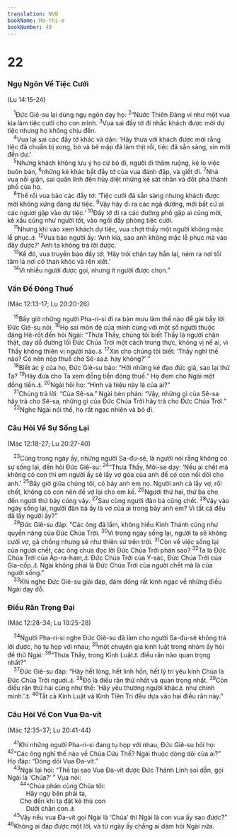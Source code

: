 ```yaml
---
translation: NVB
bookName: Ma-thi-ơ 
bookNumber: 40
---
```


<div class="title"><h1>22</h1><h3>Ngụ Ngôn Về Tiệc Cưới </h3><p>(Lu 14:15-24) </p></div>
<span class="verse mat_22_1"> <sup>1</sup>Đức Giê-su lại dùng ngụ ngôn dạy họ: </span>
<span class="verse mat_22_2"><sup>2</sup>“Nước Thiên Đàng ví như một vua kia làm tiệc cưới cho con mình. </span>
<span class="verse mat_22_3"><sup>3</sup>Vua sai đầy tớ đi nhắc khách được mời dự tiệc nhưng họ không chịu đến. <br/></span>
<span class="verse mat_22_4"> <sup>4</sup>Vua lại sai các đầy tớ khác và dặn: ‘Hãy thưa với khách được mời rằng tiệc đã chuẩn bị xong, bò và bê mập đã làm thịt rồi, tiệc đã sẵn sàng, xin mời đến dự.’ <br/></span>
<span class="verse mat_22_5"> <sup>5</sup>Nhưng khách không lưu ý họ cứ bỏ đi, người đi thăm ruộng, kẻ lo việc buôn bán, </span>
<span class="verse mat_22_6"><sup>6</sup>những kẻ khác bắt đầy tớ của vua đánh đập, và giết đi. </span>
<span class="verse mat_22_7"><sup>7</sup>Nhà vua nổi giận, sai quân lính đến hủy diệt những kẻ sát nhân và đốt phá thành phố của họ. <br/></span>
<span class="verse mat_22_8"> <sup>8</sup>Thế rồi vua bảo các đầy tớ: ‘Tiệc cưới đã sẵn sàng nhưng khách được mời không xứng đáng dự tiệc. </span>
<span class="verse mat_22_9"><sup>9</sup>Vậy hãy đi ra các ngã đường, mời bất cứ ai các ngươi gặp vào dự tiệc.’ </span>
<span class="verse mat_22_10"><sup>10</sup>Đầy tớ đi ra các đường phố gặp ai cũng mời, kẻ xấu cũng như người tốt, vào ngồi đầy phòng tiệc cưới. <br/></span>
<span class="verse mat_22_11"> <sup>11</sup>Nhưng khi vào xem khách dự tiệc, vua chợt thấy một người không mặc lễ phục.<a data-toggle="tooltip" data-placement="bottom" title="Nt: lễ phục dành cho tiệc cưới">⚓</a></span>
<span class="verse mat_22_12"><sup>12</sup>Vua bảo người ấy: ‘Anh kia, sao anh không mặc lễ phục mà vào đây được?’ Anh ta không trả lời được. <br/></span>
<span class="verse mat_22_13"> <sup>13</sup>Kế đó, vua truyền bảo đầy tớ: ‘Hãy trói chân tay hắn lại, ném ra nơi tối tăm là nơi có than khóc và rên xiết.’ <br/></span>
<span class="verse mat_22_14"> <sup>14</sup>Vì nhiều người được gọi, nhưng ít người được chọn.” <br/></span>
<div class="title"><h3>Vấn Đề Đóng Thuế </h3><p>(Mác 12:13-17; Lu 20:20-26) </p></div>
<span class="verse mat_22_15"> <sup>15</sup>Bấy giờ những người Pha-ri-si đi ra bàn mưu làm thế nào để gài bẫy lời Đức Giê-su nói. </span>
<span class="verse mat_22_16"><sup>16</sup>Họ sai môn đệ của mình cùng với một số người thuộc đảng Hê-rốt đến hỏi Ngài: “Thưa Thầy, chúng tôi biết Thầy là người chân thật, dạy dỗ đường lối Đức Chúa Trời một cách trung thực, không vị nể ai, vì Thầy không thiên vị người nào.<a data-toggle="tooltip" data-placement="bottom" title="Không nhìn xem bề ngoài, địa vị của con người">⚓</a></span>
<span class="verse mat_22_17"><sup>17</sup>Xin cho chúng tôi biết: ‘Thầy nghĩ thế nào? Có nên nộp thuế cho Sê-sa<a data-toggle="tooltip" data-placement="bottom" title="Sê-sa: Hoàng Đế La-mã">⚓</a> hay không?’ ” <br/></span>
<span class="verse mat_22_18"> <sup>18</sup>Biết ác ý của họ, Đức Giê-su bảo: “Hỡi những kẻ đạo đức giả, sao lại thử Ta? </span>
<span class="verse mat_22_19"><sup>19</sup>Hãy đưa cho Ta xem đồng tiền đóng thuế.” Họ đem cho Ngài một đồng tiền.<a data-toggle="tooltip" data-placement="bottom" title="Đê-na-ri: đồng tiền giá trị một ngày công">⚓</a></span>
<span class="verse mat_22_20"><sup>20</sup>Ngài hỏi họ: “Hình và hiệu này là của ai?” <br/></span>
<span class="verse mat_22_21"> <sup>21</sup>Chúng trả lời: “Của Sê-sa.” Ngài bèn phán: “Vậy, những gì của Sê-sa hãy trả cho Sê-sa, những gì của Đức Chúa Trời hãy trả cho Đức Chúa Trời.” <br/></span>
<span class="verse mat_22_22"> <sup>22</sup>Nghe Ngài nói thế, họ rất ngạc nhiên và bỏ đi. <br/></span>
<div class="title"><h3>Câu Hỏi Về Sự Sống Lại </h3><p>(Mác 12:18-27; Lu 20:27-40) </p></div>
<span class="verse mat_22_23"> <sup>23</sup>Cũng trong ngày ấy, những người Sa-đu-sê, là người nói rằng không có sự sống lại, đến hỏi Đức Giê-su: </span>
<span class="verse mat_22_24"><sup>24</sup>“Thưa Thầy, Môi-se dạy: ‘Nếu ai chết mà không có con thì em người ấy sẽ lấy vợ góa của anh để có con nối dõi cho anh.’ </span>
<span class="verse mat_22_25"><sup>25</sup>Bây giờ giữa chúng tôi, có bảy anh em nọ. Người anh cả lấy vợ, rồi chết, không có con nên để vợ lại cho em kế. </span>
<span class="verse mat_22_26"><sup>26</sup>Người thứ hai, thứ ba cho đến người thứ bảy cũng vậy. </span>
<span class="verse mat_22_27"><sup>27</sup>Sau cùng người đàn bà cũng chết. </span>
<span class="verse mat_22_28"><sup>28</sup>Vậy vào ngày sống lại, người đàn bà ấy là vợ của ai trong bảy anh em? Vì tất cả đều đã lấy người ấy?” <br/></span>
<span class="verse mat_22_29"> <sup>29</sup>Đức Giê-su đáp: “Các ông đã lầm, không hiểu Kinh Thánh cũng như quyền năng của Đức Chúa Trời. </span>
<span class="verse mat_22_30"><sup>30</sup>Vì trong ngày sống lại, người ta sẽ không cưới vợ, gả chồng nhưng sẽ như thiên sứ trên trời. </span>
<span class="verse mat_22_31"><sup>31</sup>Còn về việc sống lại của người chết, các ông chưa đọc lời Đức Chúa Trời phán sao? </span>
<span class="verse mat_22_32"><sup>32</sup>Ta là Đức Chúa Trời của Áp-ra-ham,<a data-toggle="tooltip" data-placement="bottom" title="Xem Xuất 3:6">⚓</a> Đức Chúa Trời của Y-sác, Đức Chúa Trời của Gia-cốp.<a data-toggle="tooltip" data-placement="bottom" title="Áp-ra-ham, Y-sác và Gia-cốp là tổ tiên người Do Thái">⚓</a> Ngài không phải là Đức Chúa Trời của người chết mà là của người sống.” <br/></span>
<span class="verse mat_22_33"> <sup>33</sup>Khi nghe Đức Giê-su giải đáp, đám đông rất kinh ngạc về những điều Ngài dạy dỗ. <br/></span>
<div class="title"><h3>Điều Răn Trọng Đại </h3><p>(Mác 12:28-34; Lu 10:25-28) </p></div>
<span class="verse mat_22_34"> <sup>34</sup>Người Pha-ri-si nghe Đức Giê-su đã làm cho người Sa-đu-sê không trả lời được, họ tụ họp với nhau; </span>
<span class="verse mat_22_35"><sup>35</sup>một chuyên gia kinh luật trong nhóm ấy hỏi để thử Ngài: </span>
<span class="verse mat_22_36"><sup>36</sup>“Thưa Thầy, trong Kinh Luật<a data-toggle="tooltip" data-placement="bottom" title="Các luật lệ trong Do Thái Giáo">⚓</a> điều răn nào quan trọng nhất?” <br/></span>
<span class="verse mat_22_37"> <sup>37</sup>Đức Giê-su đáp: “Hãy hết lòng, hết linh hồn, hết lý trí yêu kính Chúa là Đức Chúa Trời ngươi.<a data-toggle="tooltip" data-placement="bottom" title="Phục 6:5">⚓</a></span>
<span class="verse mat_22_38"><sup>38</sup>Đó là điều răn thứ nhất và quan trọng nhất. </span>
<span class="verse mat_22_39"><sup>39</sup>Còn điều răn thứ hai cũng như thế: ‘Hãy yêu thương người khác<a data-toggle="tooltip" data-placement="bottom" title="Nt: Người lân cận">⚓</a> như chính mình.’<a data-toggle="tooltip" data-placement="bottom" title="Lê 19:18">⚓</a></span>
<span class="verse mat_22_40"><sup>40</sup>Tất cả Kinh Luật và Kinh Tiên Tri đều dựa vào hai điều răn này.” <br/></span>
<div class="title"><h3>Câu Hỏi Về Con Vua Đa-vít </h3><p>(Mác 12:35-37; Lu 20:41-44) </p></div>
<span class="verse mat_22_41"> <sup>41</sup>Khi những người Pha-ri-si đang tụ họp với nhau, Đức Giê-su hỏi họ: </span>
<span class="verse mat_22_42"><sup>42</sup>“Các ông nghĩ thế nào về Chúa Cứu Thế? Ngài thuộc dòng dõi của ai?” Họ đáp: “Dòng dõi Vua Đa-vít.” <br/></span>
<span class="verse mat_22_43"> <sup>43</sup>Ngài lại hỏi: “Thế tại sao Vua Đa-vít được Đức Thánh Linh soi dẫn, gọi Ngài là ‘Chúa?’ ” Vua nói: <br/></span>
<span class="verse mat_22_44">  <sup>44</sup>“Chúa phán cùng Chúa tôi: <br/>   Hãy ngự bên phải ta, <br/>  Cho đến khi ta đặt kẻ thù con <br/>   Dưới chân con.<a data-toggle="tooltip" data-placement="bottom" title="Thi 110:1">⚓</a><br/></span>
<span class="verse mat_22_45"> <sup>45</sup>Vậy nếu vua Đa-vít gọi Ngài là ‘Chúa’ thì Ngài là con vua ấy sao được?” </span>
<span class="verse mat_22_46"><sup>46</sup>Không ai đáp được một lời, và từ ngày ấy chẳng ai dám hỏi Ngài nữa. <br/></span>
